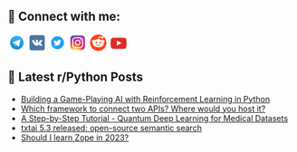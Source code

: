 ## 🔎 Connect with me:
[<img src="https://github.com/bullbesh/bullbesh/blob/main/images/Telegram.png" width="32" height="32" />](https://t.me/bullbesh)
[<img src="https://github.com/bullbesh/bullbesh/blob/main/images/VK.png" width="32" height="32" />](https://vk.com/bullbesh)
[<img src="https://github.com/bullbesh/bullbesh/blob/main/images/Twitter.png" width="32" height="32" />](https://twitter.com/bullbesh1)
[<img src="https://github.com/bullbesh/bullbesh/blob/main/images/Instagram.png" width="32" height="32" />](https://www.instagram.com/bullbesh)
[<img src="https://github.com/bullbesh/bullbesh/blob/main/images/Reddit.png" width="32" height="32" />](https://www.reddit.com/user/bullbesh)
[<img src="https://github.com/bullbesh/bullbesh/blob/main/images/YouTube.png" width="32" height="32" />](https://www.youtube.com/channel/UCtfjRs6uzgq5mfm8S06WTcg)

## 📕 Latest r/Python Posts
<!-- BLOG-POST-LIST:START -->
- [Building a Game-Playing AI with Reinforcement Learning in Python](https://www.reddit.com/r/Python/comments/10vszm9/building_a_gameplaying_ai_with_reinforcement/)
- [Which framework to connect two APIs? Where would you host it?](https://www.reddit.com/r/Python/comments/10vs0x3/which_framework_to_connect_two_apis_where_would/)
- [A Step-by-Step Tutorial - Quantum Deep Learning for Medical Datasets](https://www.reddit.com/r/Python/comments/10vrzqc/a_stepbystep_tutorial_quantum_deep_learning_for/)
- [txtai 5.3 released: open-source semantic search](https://www.reddit.com/r/Python/comments/10vqzxk/txtai_53_released_opensource_semantic_search/)
- [Should I learn Zope in 2023?](https://www.reddit.com/r/Python/comments/10vmwev/should_i_learn_zope_in_2023/)
<!-- BLOG-POST-LIST:END -->
